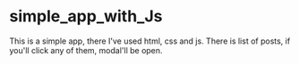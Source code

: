 # simple_app_with_Js

This is a simple app, there I've used html, css and js.
There is list of posts, if you'll click any of them, modal'll be open.
